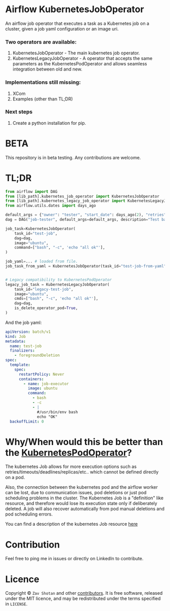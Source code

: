 # Airflow KubernetesJobOperator

An airflow job operator that executes a task as a Kubernetes job on a cluster, given
a job yaml configuration or an image uri.

### Two operators are available:

1. KubernetesJobOperator - The main kubernetes job operator.
1. KubernetesLegacyJobOperator - A operator that accepts the same parameters as
   the KubernetesPodOperator and allows seamless integration between old and new.

### Implementations still missing:

1. XCom
1. Examples (other than TL;DR)

### Next steps

1. Create a python installation for pip.

# BETA

This repository is in beta testing. Any contributions are welcome.

# TL;DR

```python
from airflow import DAG
from [lib_path].kubernetes_job_operator import KubernetesJobOperator
from [lib_path].kubernetes_legacy_job_operator import KubernetesLegacyJobOperator
from airflow.utils.dates import days_ago

default_args = {"owner": "tester", "start_date": days_ago(2), "retries": 0}
dag = DAG("job-tester", default_args=default_args, description="Test base job operator", schedule_interval=None)

job_task=KubernetesJobOperator(
    task_id="test-job",
    dag=dag,
    image="ubuntu",
    command=["bash", "-c", 'echo "all ok"'],
)

job_yaml=... # loaded from file.
job_task_from_yaml = KubernetesJobOperator(task_id="test-job-from-yaml", job_yaml=job_yaml, dag=dag)


# Legacy compatibility to KubernetesPodOperator
legacy_job_task = KubernetesLegacyJobOperator(
    task_id="legacy-test-job",
    image="ubuntu",
    cmds=["bash", "-c", 'echo "all ok"'],
    dag=dag,
    is_delete_operator_pod=True,
)
```

And the job yaml:

```yaml
apiVersion: batch/v1
kind: Job
metadata:
  name: test-job
  finalizers:
    - foregroundDeletion
spec:
  template:
    spec:
      restartPolicy: Never
      containers:
        - name: job-executor
          image: ubuntu
          command:
            - bash
            - -c
            - |
              #/usr/bin/env bash
              echo "OK"
  backoffLimit: 0
```

# Why/When would this be better than the [KubernetesPodOperator](https://github.com/apache/airflow/blob/master/airflow/contrib/operators/kubernetes_pod_operator.p)?

The kubernetes Job allows for more execution options such as retries/timeouts/deadlines/replicas/etc.. which cannot be defined directly on a pod.

Also, the connection between the kubernetes pod and the airflow worker can be lost, due to communication issues,
pod deletions or just pod scheduling problems in the cluster. The Kubernetes Job is a "definition" like resource, and therefore would lose its execution state only if deliberately deleted. A job will also recover automatically from pod manual deletions and pod scheduling errors.

You can find a description of the kubernetes Job resource [here](https://kubernetes.io/docs/concepts/workloads/controllers/jobs-run-to-completion/)

# Contribution

Feel free to ping me in issues or directly on LinkedIn to contribute.

# Licence

Copyright ©
`Zav Shotan` and other [contributors](https://github.com/LamaAni/postgres-xl-helm/graphs/contributors).
It is free software, released under the MIT licence, and may be redistributed under the terms specified in `LICENSE`.
